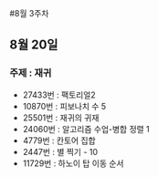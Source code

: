 #8월 3주차

## 8월 20일
### 주제 : 재귀

- 27433번 : 팩토리얼2
- 10870번 : 피보나치 수 5
- 25501번 : 재귀의 귀재
- 24060번 : 알고리즘 수업-병합 정렬 1
- 4779번 : 칸토어 집합
- 2447번 : 별 찍기 - 10
- 11729번 : 하노이 탑 이동 순서